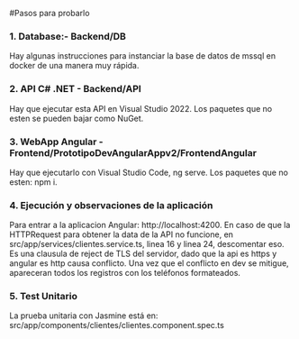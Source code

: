 #Pasos para probarlo

### 1. Database:- Backend/DB
Hay algunas instrucciones para instanciar la base de datos de mssql en docker de una manera muy rápida.

### 2. API C# .NET - Backend/API
Hay que ejecutar esta API en Visual Studio 2022. Los paquetes que no esten se pueden bajar como NuGet.
### 3. WebApp Angular - Frontend/PrototipoDevAngularAppv2/FrontendAngular
Hay que ejecutarlo con Visual Studio Code, ng serve. Los paquetes que no esten: npm i.

### 4. Ejecución y observaciones de la aplicación
Para entrar a la aplicacion Angular: http://localhost:4200.
En caso de que la HTTPRequest para obtener la data de la API no funcione, en src/app/services/clientes.service.ts, linea 16 y linea 24, descomentar eso. 
Es una clausula de reject de TLS del servidor, dado que la api es https y angular es http causa conflicto.
Una vez que el conflicto en dev se mitigue, apareceran todos los registros con los teléfonos formateados.

### 5. Test Unitario
La prueba unitaria con Jasmine está en: src/app/components/clientes/clientes.component.spec.ts
